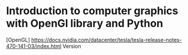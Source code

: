 # Introduction to computer graphics with OpenGl library and Python


[OpenGL] https://docs.nvidia.com/datacenter/tesla/tesla-release-notes-470-141-03/index.html Version 
